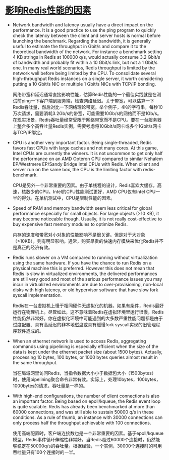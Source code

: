 # [影响Redis性能的因素][1]

* Network bandwidth and latency usually have a direct impact on the performance. It is a good practice to use the ping program to quickly check the latency between the client and server hosts is normal before launching the benchmark. Regarding the bandwidth, it is generally useful to estimate the throughput in Gbit/s and compare it to the theoretical bandwidth of the network. 
  For instance a benchmark setting 4 KB strings in Redis at 100000 q/s, would actually consume 3.2 Gbit/s of bandwidth and probably fit within a 10 Gbit/s link, but not a 1 Gbit/s one. In many real world scenarios, Redis throughput is limited by the network well before being limited by the CPU. To consolidate several high-throughput Redis instances on a single server, it worth considering putting a 10 Gbit/s NIC or multiple 1 Gbit/s NICs with TCP/IP bonding.
  
  网络带宽和延迟通常直接影响性能，估算Redis性能的一个最佳实践就是在测试前ping一下客户端到服务端，检查网络延迟。关于带宽，可以估算一下Redis吞吐量，然后对比一下网络理论带宽。举个例子，4K的字符串，每秒10万次请求，需要消耗3.2Gb/s的带宽，可能需要10Gb/s的网络而不是1Gb/s。在现实场景，Redis吞吐量经常受限于网络带宽而不是CPU。要在一台服务器上整合多个高吞吐量Redis实例，需要考虑将10Gbit/s网卡或多个1Gbit/s网卡与TCP/IP绑定。

* CPU is another very important factor. Being single-threaded, Redis favors fast CPUs with large caches and not many cores. At this game, Intel CPUs are currently the winners. It is not uncommon to get only half the performance on an AMD Opteron CPU compared to similar Nehalem EP/Westmere EP/Sandy Bridge Intel CPUs with Redis. When client and server run on the same box, the CPU is the limiting factor with redis-benchmark.  

  CPU是另外一个非常重要的因素。由于单线程的设计，Redis喜欢大缓存，高速，核数少的CPU。Intel的CPU性能测试更好，AMD CPU仅有Intel CPU一半的得分。在单机测试中，CPU是限制性能的因素。
  
* Speed of RAM and memory bandwidth seem less critical for global performance especially for small objects. For large objects (>10 KB), it may become noticeable though. Usually, it is not really cost-effective to buy expensive fast memory modules to optimize Redis.

  内存的速度和带宽对小对象的性能影响不是很关键。但是对于大对象（>10KB），则有明显影响。通常，购买昂贵的快速内存模块来优化Redis并不是真正的经济有效。
  
* Redis runs slower on a VM compared to running without virtualization using the same hardware. If you have the chance to run Redis on a physical machine this is preferred. However this does not mean that Redis is slow in virtualized environments, the delivered performances are still very good and most of the serious performance issues you may incur in virtualized environments are due to over-provisioning, non-local disks with high latency, or old hypervisor software that have slow fork syscall implementation.

  Redis在一台虚拟机上慢于相同硬件无虚拟化的机器。如果有条件，Redis最好运行在物理机上。尽管如此，这不意味着Redis在虚拟环境里运行很慢，Redis性能仍然非常好。你在虚拟化环境中可能遇到的大多数严重性能问题都是由于过度配置、具有高延迟的非本地磁盘或具有缓慢fork syscall实现的旧管理程序软件造成的。
  
* When an ethernet network is used to access Redis, aggregating commands using pipelining is especially efficient when the size of the data is kept under the ethernet packet size (about 1500 bytes). Actually, processing 10 bytes, 100 bytes, or 1000 bytes queries almost result in the same throughput.

  当在局域网里访问Redis，当指令数据大小小于数据包大小（1500bytes）时，使用pipelining聚合命令非常有效。实际上，处理10bytes，100bytes，1000bytes的请求，吞吐量是一样的。

* With high-end configurations, the number of client connections is also an important factor. Being based on epoll/kqueue, the Redis event loop is quite scalable. Redis has already been benchmarked at more than 60000 connections, and was still able to sustain 50000 q/s in these conditions. As a rule of thumb, an instance with 30000 connections can only process half the throughput achievable with 100 connections.     

  使用高端配置时，客户端连接数也是一个非常重要的因素。基于epoll/kqueue模型，Redis事件循环伸缩性非常好。当Redis超过60000个连接时，仍然能够稳定在50000q/s的吞吐量。根据经验，一个实例，30000个连接时的可用吞吐量只有100个连接时的一半。


[1]: https://redis.io/topics/benchmarks
